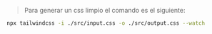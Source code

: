 > Para generar un css limpio el comando es el siguiente:
```bash
npx tailwindcss -i ./src/input.css -o ./src/output.css --watch
```